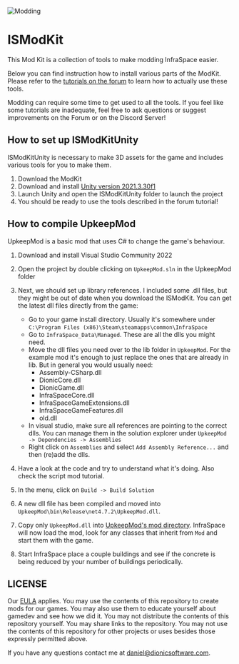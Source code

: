 ![Modding](https://forum.dionicsoftware.com/uploads/default/original/2X/a/a59ec0fb7fe819ac46f7eba40e62b5791401379b.jpeg)

# ISModKit
This Mod Kit is a collection of tools to make modding InfraSpace easier.

Below you can find instruction how to install various parts of the ModKit. Please refer to the [tutorials on the forum](https://forum.dionicsoftware.com/t/introduction-to-infraspace-modding/3134) to learn how to actually use these tools.

Modding can require some time to get used to all the tools. If you feel like some tutorials are inadequate, feel free to ask questions or suggest improvements on the Forum or on the Discord Server!

## How to set up ISModKitUnity

ISModKitUnity is necessary to make 3D assets for the game and includes various tools for you to make them.

1. Download the ModKit
2. Download and install [Unity version 2021.3.30f1](https://unity3d.com/get-unity/download/archive)
3. Launch Unity and open the ISModKitUnity folder to launch the project
4. You should be ready to use the tools described in the forum tutorial!

## How to compile UpkeepMod

UpkeepMod is a basic mod that uses C# to change the game's behaviour.

1. Download and install Visual Studio Community 2022
2. Open the project by double clicking on `UpkeepMod.sln` in the UpkeepMod folder
3. Next, we should set up library references. I included some .dll files, but they might be out of date when you download the ISModKit. You can get the latest dll files directly from the game:
   - Go to your game install directory. Usually it's somewhere under `C:\Program Files (x86)\Steam\steamapps\common\InfraSpace`
   - Go to `InfraSpace_Data\Managed`. These are all the dlls you might need.
   - Move the dll files you need over to the lib folder in `UpkeepMod`. For the example mod it's enough to just replace the ones that are already in lib. But in general you would usually need:
      - Assembly-CSharp.dll
      - DionicCore.dll
      - DionicGame.dll
      - InfraSpaceCore.dll
      - InfraSpaceGameExtensions.dll
      - InfraSpaceGameFeatures.dll
      - old.dll
   - In visual studio, make sure all references are pointing to the correct dlls. You can manage them in the solution explorer under `UpkeepMod -> Dependencies -> Assemblies`
   - Right click on `Assemblies` and select `Add Assembly Reference...` and then (re)add the dlls.

4. Have a look at the code and try to understand what it's doing. Also check the script mod tutorial.
5. In the menu, click on `Build -> Build Solution`
6. A new dll file has been compiled and moved into `UpkeepMod\bin\Release\net4.7.2\UpkeepMod.dll`.
7. Copy only `UpkeepMod.dll` into [UpkeepMod's mod directory](https://github.com/DionicSoftware/ISModKit/tree/master/ExampleMods/UpkeepMod). InfraSpace will now load the mod, look for any classes that inherit from `Mod` and start them with the game.
8. Start InfraSpace place a couple buildings and see if the concrete is being reduced by your number of buildings periodically.


## LICENSE

Our [EULA](https://dionicsoftware.com/eula.html) applies.
You  may use the contents of this repository to create mods for our games.
You may also use them to educate yourself about gamedev and see how we did it.
You may not distribute the contents of this repository yourself. You may share links to the repository.
You may not use the contents of this repository for other projects or uses besides those expressly permitted above.

If you have any questions contact me at daniel@dionicsoftware.com.
